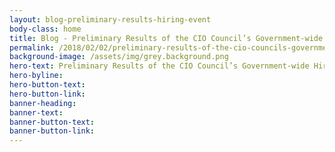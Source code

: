 ```yaml
---
layout: blog-preliminary-results-hiring-event
body-class: home
title: Blog - Preliminary Results of the CIO Council’s Government-wide Hiring Event Demonstrate Effectiveness of CXO Collaboration
permalink: /2018/02/02/preliminary-results-of-the-cio-councils-government-wide-hiring-event-demonstrate-effectiveness-of-cxo-collaboration/
background-image: /assets/img/grey.background.png
hero-text: Preliminary Results of the CIO Council’s Government-wide Hiring Event Demonstrate Effectiveness of CXO Collaboration
hero-byline:
hero-button-text: 
hero-button-link: 
banner-heading: 
banner-text: 
banner-button-text: 
banner-button-link: 
---
```

